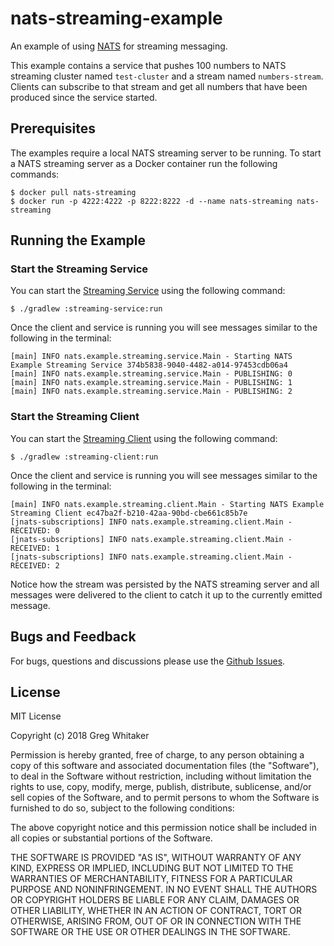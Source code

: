 # nats-streaming-example

An example of using [NATS](https://nats.io) for streaming messaging.

This example contains a service that pushes 100 numbers to NATS streaming cluster named `test-cluster` and a stream named 
`numbers-stream`. Clients can subscribe to that stream and get all numbers that have been produced since the service started.

## Prerequisites
The examples require a local NATS streaming server to be running. To start a NATS streaming server as a Docker container run the following commands:

    $ docker pull nats-streaming
    $ docker run -p 4222:4222 -p 8222:8222 -d --name nats-streaming nats-streaming

## Running the Example
### Start the Streaming Service
You can start the [Streaming Service](streaming-service/README.md) using the following command:

    $ ./gradlew :streaming-service:run

Once the client and service is running you will see messages similar to the following in the terminal:

    [main] INFO nats.example.streaming.service.Main - Starting NATS Example Streaming Service 374b5838-9040-4482-a014-97453cdb06a4
    [main] INFO nats.example.streaming.service.Main - PUBLISHING: 0
    [main] INFO nats.example.streaming.service.Main - PUBLISHING: 1
    [main] INFO nats.example.streaming.service.Main - PUBLISHING: 2
    
### Start the Streaming Client
You can start the [Streaming Client](streaming-client/README.md) using the following command:

    $ ./gradlew :streaming-client:run
    
Once the client and service is running you will see messages similar to the following in the terminal:

    [main] INFO nats.example.streaming.client.Main - Starting NATS Example Streaming Client ec47ba2f-b210-42aa-90bd-cbe661c85b7e
    [jnats-subscriptions] INFO nats.example.streaming.client.Main - RECEIVED: 0
    [jnats-subscriptions] INFO nats.example.streaming.client.Main - RECEIVED: 1
    [jnats-subscriptions] INFO nats.example.streaming.client.Main - RECEIVED: 2

Notice how the stream was persisted by the NATS streaming server and all messages were delivered to the client to catch it up to the currently emitted message.

## Bugs and Feedback
For bugs, questions and discussions please use the [Github Issues](https://github.com/gregwhitaker/nats-streaming-example/issues).

## License
MIT License

Copyright (c) 2018 Greg Whitaker

Permission is hereby granted, free of charge, to any person obtaining a copy
of this software and associated documentation files (the "Software"), to deal
in the Software without restriction, including without limitation the rights
to use, copy, modify, merge, publish, distribute, sublicense, and/or sell
copies of the Software, and to permit persons to whom the Software is
furnished to do so, subject to the following conditions:

The above copyright notice and this permission notice shall be included in all
copies or substantial portions of the Software.

THE SOFTWARE IS PROVIDED "AS IS", WITHOUT WARRANTY OF ANY KIND, EXPRESS OR
IMPLIED, INCLUDING BUT NOT LIMITED TO THE WARRANTIES OF MERCHANTABILITY,
FITNESS FOR A PARTICULAR PURPOSE AND NONINFRINGEMENT. IN NO EVENT SHALL THE
AUTHORS OR COPYRIGHT HOLDERS BE LIABLE FOR ANY CLAIM, DAMAGES OR OTHER
LIABILITY, WHETHER IN AN ACTION OF CONTRACT, TORT OR OTHERWISE, ARISING FROM,
OUT OF OR IN CONNECTION WITH THE SOFTWARE OR THE USE OR OTHER DEALINGS IN THE
SOFTWARE.
